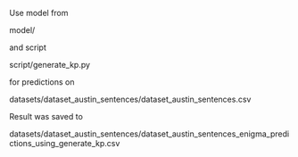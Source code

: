 Use model from 

model/ 

and script

script/generate_kp.py

for predictions on 

datasets/dataset_austin_sentences/dataset_austin_sentences.csv

Result was saved to 

datasets/dataset_austin_sentences/dataset_austin_sentences_enigma_predictions_using_generate_kp.csv
